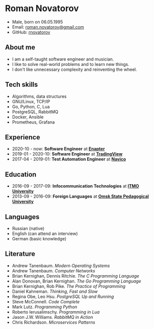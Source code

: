# Roman Novatorov

- Male, born on 06.05.1995
- Email: [roman.novatorov@gmail.com](mailto:roman.novatorov@gmail.com)
- GitHub: [rnovatorov](https://github.com/rnovatorov)

## About me

- I am a self-taught software engineer and musician.
- I like to solve real-world problems and to learn new things.
- I don't like unnecessary complexity and reinventing the wheel.

## Tech skills

- Algorithms, data structures
- GNU/Linux, TCP/IP
- Go, Python, C, Lua
- PostgreSQL, RabbitMQ
- Docker, Ansible
- Prometheus, Grafana

## Experience

- 2020-10 - now: **Software Engineer** at [**Enapter**](https://enapter.com)
- 2019-01 - 2020-10: **Software Engineer** at [**TradingView**](https://tradingview.com)
- 2017-04 - 2019-01: **Test Automation Engineer** at [**Navico**](https://navico.com)

## Education

- 2016-09 - 2017-09: **Infocommunication Technologies** at [**ITMO University**](https://en.itmo.ru/)
- 2013-09 - 2016-09: **Foreign Languages** at [**Omsk State Pedagogical University**](https://omgpu.ru/en/)

## Languages

- Russian (native)
- English (can attend an interview)
- German (basic knowledge)

## Literature

- Andrew Tanenbaum. _Modern Operating Systems_
- Andrew Tanenbaum. _Computer Networks_
- Brian Kernighan, Dennis Ritchie. _The C Programming Language_
- Alan Donovan, Brian Kernighan. _The Go Programming Language_
- Brian Kernighan, Rob Pike. _The Practice of Programming_
- Daniel Kahneman. _Thinking, Fast and Slow_
- Regina Obe, Leo Hsu. _PostgreSQL Up and Running_
- Steve McConnell. _Code Complete_
- Mark Lutz. _Programming Python_
- Roberto Ierusalimschy. _Programming in Lua_
- Jason J.W. Williams. _RabbitMQ in Action_
- Chris Richardson. _Microservices Patterns_
